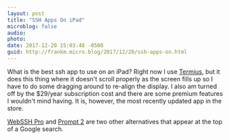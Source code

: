 ```yaml
---
layout: post
title: "SSH Apps On iPad"
microblog: false
audio: 
photo: 
date: 2017-12-20 15:03:48 -0500
guid: http://frankm.micro.blog/2017/12/20/ssh-apps-on.html
---
```

What is the best ssh app to use on an iPad? Right now I use [Termius](https://itunes.apple.com/us/app/termius/id549039908?mt=8), but it does this thing where it doesn't scroll properly as the screen fills up so I have to do some dragging around to re-align the display. I also am turned off by the $29/year subscription cost and there are some premium features I wouldn't mind having. It is, however, the most recently updated app in the store.

[WebSSH Pro](https://itunes.apple.com/us/app/webssh-pro/id497714887?mt=8) and [Prompt 2](https://itunes.apple.com/us/app/prompt-2/id917437289?mt=8) are two other alternatives that appear at the top of a Google search. 
